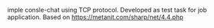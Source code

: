 imple consle-chat using TCP protocol. Developed as test task for job application. 
Based on https://metanit.com/sharp/net/4.4.php
